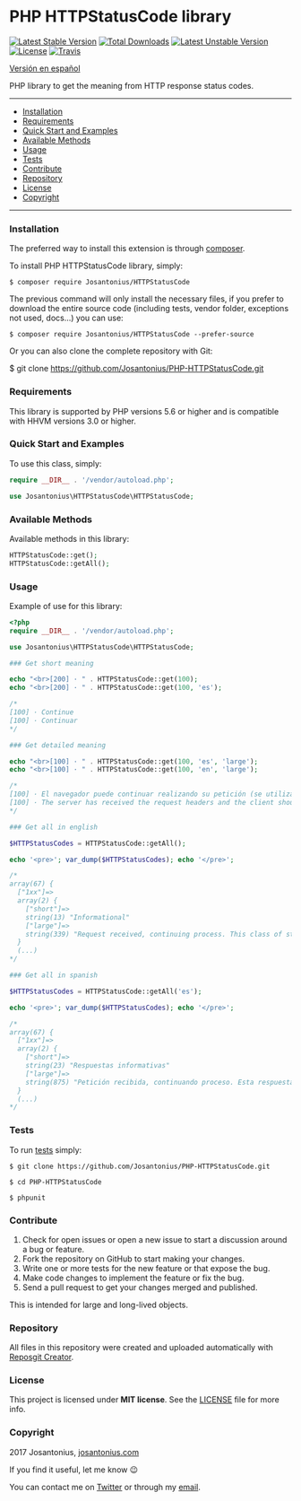 # PHP HTTPStatusCode library

[![Latest Stable Version](https://poser.pugx.org/josantonius/httpstatuscode/v/stable)](https://packagist.org/packages/josantonius/httpstatuscode) [![Total Downloads](https://poser.pugx.org/josantonius/httpstatuscode/downloads)](https://packagist.org/packages/josantonius/httpstatuscode) [![Latest Unstable Version](https://poser.pugx.org/josantonius/httpstatuscode/v/unstable)](https://packagist.org/packages/josantonius/httpstatuscode) [![License](https://poser.pugx.org/josantonius/httpstatuscode/license)](https://packagist.org/packages/josantonius/httpstatuscode) [![Travis](https://travis-ci.org/Josantonius/PHP-HTTPStatusCode.svg)](https://travis-ci.org/Josantonius/PHP-HTTPStatusCode)

[Versión en español](README-ES.md)

PHP library to get the meaning from HTTP response status codes.

---

- [Installation](#installation)
- [Requirements](#requirements)
- [Quick Start and Examples](#quick-start-and-examples)
- [Available Methods](#available-methods)
- [Usage](#usage)
- [Tests](#tests)
- [Contribute](#contribute)
- [Repository](#repository)
- [License](#license)
- [Copyright](#copyright)

---

### Installation

The preferred way to install this extension is through [composer](http://getcomposer.org/download/).

To install PHP HTTPStatusCode library, simply:

    $ composer require Josantonius/HTTPStatusCode

The previous command will only install the necessary files, if you prefer to download the entire source code (including tests, vendor folder, exceptions not used, docs...) you can use:

    $ composer require Josantonius/HTTPStatusCode --prefer-source

Or you can also clone the complete repository with Git:

  $ git clone https://github.com/Josantonius/PHP-HTTPStatusCode.git

### Requirements

This library is supported by PHP versions 5.6 or higher and is compatible with HHVM versions 3.0 or higher.

### Quick Start and Examples

To use this class, simply:

```php
require __DIR__ . '/vendor/autoload.php';

use Josantonius\HTTPStatusCode\HTTPStatusCode;
```
### Available Methods

Available methods in this library:

```php
HTTPStatusCode::get();
HTTPStatusCode::getAll();
```
### Usage

Example of use for this library:

```php
<?php
require __DIR__ . '/vendor/autoload.php';

use Josantonius\HTTPStatusCode\HTTPStatusCode;

### Get short meaning

echo "<br>[200] · " . HTTPStatusCode::get(100);
echo "<br>[200] · " . HTTPStatusCode::get(100, 'es');

/*
[100] · Continue
[100] · Continuar
*/

### Get detailed meaning

echo "<br>[100] · " . HTTPStatusCode::get(100, 'es', 'large');
echo "<br>[100] · " . HTTPStatusCode::get(100, 'en', 'large');

/*
[100] · El navegador puede continuar realizando su petición (se utiliza para indicar que la primera parte de la petición del navegador se ha recibido correctamente).
[100] · The server has received the request headers and the client should proceed to send the request body (in the case of a request for which a body needs to be sent; for example, a POST request). Sending a large request body to a server after a request has been rejected for inappropriate headers would be inefficient. To have a server check the request's headers, a client must send Expect: 100-continue as a header in its initial request and receive a 100 Continue status code in response before sending the body. The response 417 Expectation Failed indicates the request should not be continued.
*/

### Get all in english

$HTTPStatusCodes = HTTPStatusCode::getAll();

echo '<pre>'; var_dump($HTTPStatusCodes); echo '</pre>';

/*
array(67) {
  ["1xx"]=>
  array(2) {
    ["short"]=>
    string(13) "Informational"
    ["large"]=>
    string(339) "Request received, continuing process. This class of status code indicates a provisional response, consisting only of the Status-Line and optional headers, and is terminated by an empty line. Since HTTP/1.0 did not define any 1xx status codes, servers must not send a 1xx response to an HTTP/1.0 client except under experimental conditions."
  }
  (...)
*/

### Get all in spanish

$HTTPStatusCodes = HTTPStatusCode::getAll('es');

echo '<pre>'; var_dump($HTTPStatusCodes); echo '</pre>';

/*
array(67) {
  ["1xx"]=>
  array(2) {
    ["short"]=>
    string(23) "Respuestas informativas"
    ["large"]=>
    string(875) "Petición recibida, continuando proceso. Esta respuesta significa que el servidor ha recibido los encabezados de la petición, y que el cliente debería proceder a enviar el cuerpo de la misma (en el caso de peticiones para las cuales el cuerpo necesita ser enviado; por ejemplo, una petición Hypertext Transfer Protocol). Si el cuerpo de la petición es largo, es ineficiente enviarlo a un servidor, cuando la petición ha sido ya rechazada, debido a encabezados inapropiados. Para hacer que un servidor cheque si la petición podría ser aceptada basada únicamente en los encabezados de la petición, el cliente debe enviar Expect: 100-continue como un encabezado en su petición inicial (vea Plantilla:Web-RFC: Expect header) y verificar si un código de estado 100 Continue es recibido en respuesta, antes de continuar (o recibir 417 Expectation Failed y no continuar)."
  }
  (...)
*/
```

### Tests 

To run [tests](tests/HTTPStatusCode/test) simply:

    $ git clone https://github.com/Josantonius/PHP-HTTPStatusCode.git
    
    $ cd PHP-HTTPStatusCode

    $ phpunit

### Contribute
1. Check for open issues or open a new issue to start a discussion around a bug or feature.
1. Fork the repository on GitHub to start making your changes.
1. Write one or more tests for the new feature or that expose the bug.
1. Make code changes to implement the feature or fix the bug.
1. Send a pull request to get your changes merged and published.

This is intended for large and long-lived objects.

### Repository

All files in this repository were created and uploaded automatically with [Reposgit Creator](https://github.com/Josantonius/BASH-Reposgit).

### License

This project is licensed under **MIT license**. See the [LICENSE](LICENSE) file for more info.

### Copyright

2017 Josantonius, [josantonius.com](https://josantonius.com/)

If you find it useful, let me know :wink:

You can contact me on [Twitter](https://twitter.com/Josantonius) or through my [email](mailto:hello@josantonius.com).